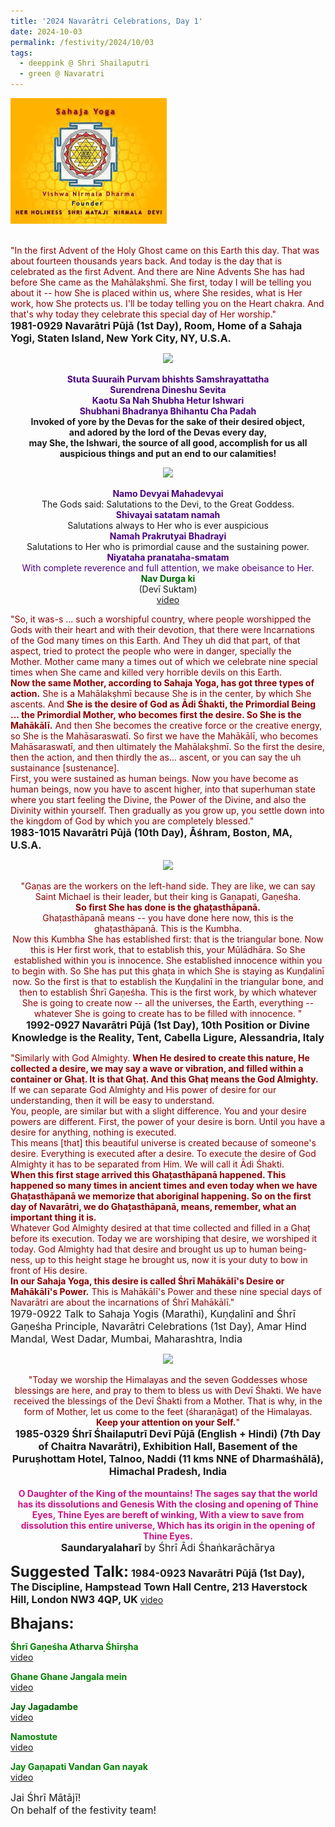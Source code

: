 ```yaml
---
title: '2024 Navarātri Celebrations, Day 1'
date: 2024-10-03
permalink: /festivity/2024/10/03
tags:
  - deeppink @ Shri Shailaputri
  - green @ Navaratri
---
```


<div style="text-align: left"><img src="/images/image1.png" width="250" /></div><br>

<p>
<font color="DarkRed">"In the first Advent of the Holy Ghost came on this Earth this day. That was about fourteen thousands years back. And today is the day that is celebrated as the first Advent. And there are Nine Advents She has had before She came as the Mahālakṣhmī. She first, today I will be telling you about it -- how She is placed within us, where She resides, what is Her work, how She protects us. I'll be today telling you on the Heart chakra. And that's why today they celebrate this special day of Her worship."</font><br>
<font size="+0"><b>1981-0929 Navarātri Pūjā (1st Day), Room, Home of a Sahaja Yogi, Staten Island, New York City, NY, U.S.A.</b></font>
</p>

<div style="text-align: center"><img src="https://pub-1e517d8c73a64c9c82977d676b1fff72.r2.dev/FT0046.png" /></div>

<p style="text-align:center;">
<font color="Indigo"><b>Stuta Suuraih Purvam bhishts Samshrayattatha<br>
Surendrena Dineshu Sevita<br>
Kaotu Sa Nah Shubha Hetur Ishwari<br>
Shubhani Bhadranya Bhihantu Cha Padah</b></font><br>
<b>Invoked of yore by the Devas for the sake of their desired object,<br>
and adored by the lord of the Devas every day,<br>
may She, the Ishwari, the source of all good, accomplish for us all auspicious things and put an end to our calamities!</b><br>
</p>


<div style="text-align: center"><img src="https://pub-1e517d8c73a64c9c82977d676b1fff72.r2.dev/FT0047.png" /></div>

<p style="text-align:center;">
<font color="Indigo"><b>Namo Devyai Mahadevyai</b></font><br>
The Gods said: Salutations to the Devi, to the Great Goddess.<br>
<font color="Indigo"><b>Shivayai satatam namah</b></font><br>
Salutations always to Her who is ever auspicious<br>
<font color="Indigo"><b>Namah Prakrutyai Bhadrayi</b></font><br>
Salutations to Her who is primordial cause and the sustaining power.<br>
<font color="Indigo"><b>Niyataha pranataha-smatam</b><br>
With complete reverence and full attention, we make obeisance to Her.</font><br>
<font color="DarkGreen"><b>Nav Durga ki</b></font><br>
(Devī Suktam)<br>
<a href="https://seven-teams.github.io/Videos_Links.html">video</a>
</p>

<p>
<font color="DarkRed">"So, it was-s ... such a worshipful country, where people worshipped the Gods with their heart and with their devotion, that there were Incarnations of the God many times on this Earth. And They uh did that part, of that aspect, tried to protect the people who were in danger, specially the Mother. Mother came many a times out of which we celebrate nine special times when She came and killed very horrible devils on this Earth.<br>
<b>Now the same Mother, according to Sahaja Yoga, has got three types of action.</b> She is a Mahālakṣhmī because She is in the center, by which She ascents. And <b>She is the desire of God as Ādi Śhakti, the Primordial Being ... the Primordial Mother, who becomes first the desire. So She is the Mahākālī.</b> And then She becomes the creative force or the creative energy, so She is the Mahāsaraswatī. So first we have the Mahākālī, who becomes Mahāsaraswatī, and then ultimately the Mahālakṣhmī. So the first the desire, then the action, and then thirdly the as... ascent, or you can say the uh sustainance [sustenance].<br>
First, you were sustained as human beings. Now you have become as human beings, now you have to ascent higher, into that superhuman state where you start feeling the Divine, the Power of the Divine, and also the Divinity within yourself. Then gradually as you grow up, you settle down into the kingdom of God by which you are completely blessed."</font><br>
<font size="+0"><b>1983-1015 Navarātri Pūjā (10th Day), Āśhram, Boston, MA, U.S.A.</b></font>
</p>

<div style="text-align: center"><img src="https://pub-1e517d8c73a64c9c82977d676b1fff72.r2.dev/FT0048.png" /></div>

<p style="text-align:center;">
<font color="DarkRed">"Gaṇas are the workers on the left-hand side. They are like, we can say Saint Michael is their leader, but their king is Gaṇapati, Gaṇeśha.<br>
<b>So first She has done is the ghaṭasthāpanā.</b><br> 
Ghaṭasthāpanā means -- you have done here now, this is the ghaṭasthāpanā. This is the Kumbha.<br>
Now this Kumbha She has established first: that is the triangular bone. Now this is Her first work, that to establish this, your Mūlādhāra. So She established within you is innocence. She established innocence within you to begin with. So She has put this ghaṭa in which She is staying as Kuṇḍalinī now. So the first is that to establish the Kuṇḍalinī in the triangular bone, and then to establish Śhrī Gaṇeśha. This is the first work, by which whatever She is going to create now -- all the universes, the Earth, everything -- whatever She is going to create has to be filled with innocence. "</font><br>
<font size="+0"><b>1992-0927 Navarātri Pūjā (1st Day), 10th Position or Divine Knowledge is the Reality, Tent, Cabella Ligure, Alessandria, Italy</b></font>
</p>

<p>
<font color="DarkRed">"Similarly with God Almighty. <b>When He desired to create this nature, He collected a desire, we may say a wave or vibration, and filled within a container or Ghaṭ. It is that Ghaṭ. And this Ghaṭ means the God Almighty.</b><br>
If we can separate God Almighty and His power of desire for our understanding, then it will be easy to understand.<br>
You, people, are similar but with a slight difference. You and your desire powers are different. First, the power of your desire is born. Until you have a desire for anything, nothing is executed.<br>
This means [that] this beautiful universe is created because of someone's desire. Everything is executed after a desire. To execute the desire of God Almighty it has to be separated from Him. We will call it Ādi Śhakti.<br>
<b>When this first stage arrived this Ghaṭasthāpanā happened. This happened so many times in ancient times and even today when we have Ghaṭasthāpanā we memorize that aboriginal happening. So on the first day of Navarātri, we do Ghaṭasthāpanā, means, remember, what an important thing it is.</b><br>
Whatever God Almighty desired at that time collected and filled in a Ghaṭ before its execution. Today we are worshiping that desire, we worshiped it today. God Almighty had that desire and brought us up to human being-ness, up to this height stage he brought us, now it is your duty to bow in front of His desire.<br>
<b>In our Sahaja Yoga, this desire is called Śhrī Mahākālī's Desire or Mahākālī's Power.</b> This is Mahākālī's Power and these nine special days of Navarātri are about the incarnations of Śhrī Mahākālī."</font><br>
<font size="+0">1979-0922 Talk to Sahaja Yogis (Marathi), Kuṇḍalinī and Śhrī Gaṇeśha Principle, Navarātri Celebrations (1st Day), Amar Hind Mandal, West Dadar, Mumbai, Maharashtra, India<b></b></font>
</p>

<div style="text-align: center"><img src="https://pub-1e517d8c73a64c9c82977d676b1fff72.r2.dev/FT0049.png" /></div>

<p style="text-align:center;">
<font color="DarkRed">"Today we worship the Himalayas and the seven Goddesses whose blessings are here, and pray to them to bless us with Devī Śhakti. We have received the blessings of the Devī Śhakti from a Mother. That is why, in the form of Mother, let us come to the feet (śharaṇāgat) of the Himalayas.<br>
<b>Keep your attention on your Self.</b>"</font><br>
<font size="+0"><b>1985-0329 Śhrī Śhailaputrī Devī Pūjā (English + Hindi) (7th Day of Chaitra Navarātri), Exhibition Hall, Basement of the Puruṣhottam Hotel, Talnoo, Naddi (11 kms NNE of Dharmaśhālā), Himachal Pradesh, India</b></font><br>
<br>
<font color="MediumVioletRed "><b>O Daughter of the King of the mountains!
The sages say that the world has its dissolutions and Genesis
With the closing and opening of Thine Eyes,
Thine Eyes are bereft of winking,
With a view to save from dissolution this entire universe,
Which has its origin in the opening of Thine Eyes.</b></font><br>
<font size="+0"><b>Saundaryalaharī</b> by Śhrī Ādi Śhaṅkarāchārya</font><br>
</p>

<font size="+2"><b>Suggested Talk:</b></font> 
<font size="+0"><b>1984-0923 Navarātri Pūjā (1st Day), The Discipline, Hampstead Town Hall Centre, 213 Haverstock Hill, London NW3 4QP, UK</b></font>
<a href="https://vimeo.com/video/185243549"> video</a><br>

<font size="+2"><b>Bhajans:</b></font>

<p>
<font color="green"><b>Śhrī Gaṇeśha Atharva Śhīrṣha</b></font><br>
<a href="https://seven-teams.github.io/Videos_Links.html">video</a>
</p>

<p>
<font color="green"><b>Ghane Ghane Jangala mein</b></font><br>
<a href="https://seven-teams.github.io/Videos_Links.html">video</a>
</p>

<p>
<font color="DarkGreen"><b>Jay Jagadambe </b></font><br>
<a href="https://seven-teams.github.io/Videos_Links.html">video</a>
</p>

<p>
<font color="green"><b>Namostute</b></font><br>
<a href="https://seven-teams.github.io/Videos_Links.html">video</a> 
</p>

<p>
<font color="green"><b>Jay Gaṇapati Vandan Gan nayak</b></font><br>
<a href="https://seven-teams.github.io/Videos_Links.html">video</a> 
</p>

<p>
<font size="+0">Jai Śhrī Mātājī!<br>
On behalf of the festivity team!</font>
</p>